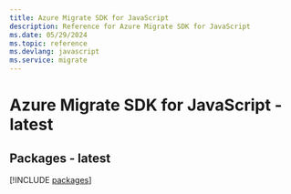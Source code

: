 ```yaml
---
title: Azure Migrate SDK for JavaScript
description: Reference for Azure Migrate SDK for JavaScript
ms.date: 05/29/2024
ms.topic: reference
ms.devlang: javascript
ms.service: migrate
---
```

# Azure Migrate SDK for JavaScript - latest
## Packages - latest
[!INCLUDE [packages](migrate-index.md)]